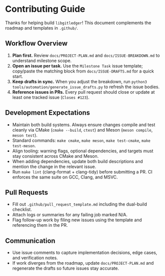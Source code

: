 # Contributing Guide

Thanks for helping build `libgitledger`! This document complements the roadmap and templates in `.github/`.

## Workflow Overview

1. **Plan first.** Review `docs/PROJECT-PLAN.md` and `docs/ISSUE-BREAKDOWN.md` to understand milestone scope.
2. **Open an issue per task.** Use the `Milestone Task` issue template; copy/paste the matching block from `docs/ISSUE-DRAFTS.md` for a quick start.
3. **Keep drafts in sync.** When you adjust the breakdown, run `python3 tools/automation/generate_issue_drafts.py` to refresh the issue bodies.
4. **Reference issues in PRs.** Every pull request should close or update at least one tracked issue (`Closes #123`).

## Development Expectations

- Maintain both build systems. Always ensure changes compile and test cleanly via CMake (`cmake --build`, `ctest`) and Meson (`meson compile`, `meson test`).
- Standard commands: `make cmake`, `make meson`, `make test-cmake`, `make test-meson`.
- Align tooling: warning flags, optional dependencies, and targets must stay consistent across CMake and Meson.
- When adding dependencies, update both build descriptions and mention the change in the relevant issue.
- Run `make lint` (clang-format + clang-tidy) before submitting a PR. CI enforces the same suite on GCC, Clang, and MSVC.

## Pull Requests

- Fill out `.github/pull_request_template.md` including the dual-build checklist.
- Attach logs or summaries for any failing job marked N/A.
- Flag follow-up work by filing new issues using the template and referencing them in the PR.

## Communication

- Use issue comments to capture implementation decisions, edge cases, and verification notes.
- If work diverges from the roadmap, update `docs/PROJECT-PLAN.md` and regenerate the drafts so future issues stay accurate.
